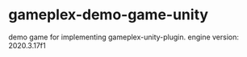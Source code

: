 # gameplex-demo-game-unity

demo game for implementing gameplex-unity-plugin.
engine version: 2020.3.17f1
